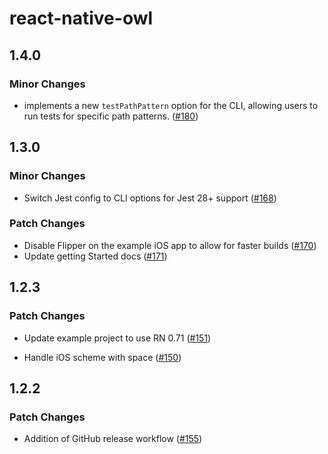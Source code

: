 # react-native-owl

## 1.4.0

### Minor Changes

- implements a new `testPathPattern` option for the CLI, allowing users to run tests for specific path patterns. ([#180](https://github.com/FormidableLabs/react-native-owl/pull/180))

## 1.3.0

### Minor Changes

- Switch Jest config to CLI options for Jest 28+ support ([#168](https://github.com/FormidableLabs/react-native-owl/pull/168))

### Patch Changes

- Disable Flipper on the example iOS app to allow for faster builds ([#170](https://github.com/FormidableLabs/react-native-owl/pull/170))
- Update getting Started docs ([#171](https://github.com/FormidableLabs/react-native-owl/pull/171))

## 1.2.3

### Patch Changes

- Update example project to use RN 0.71 ([#151](https://github.com/FormidableLabs/react-native-owl/pull/151))

- Handle iOS scheme with space ([#150](https://github.com/FormidableLabs/react-native-owl/pull/150))

## 1.2.2

### Patch Changes

- Addition of GitHub release workflow ([#155](https://github.com/FormidableLabs/react-native-owl/pull/155))
